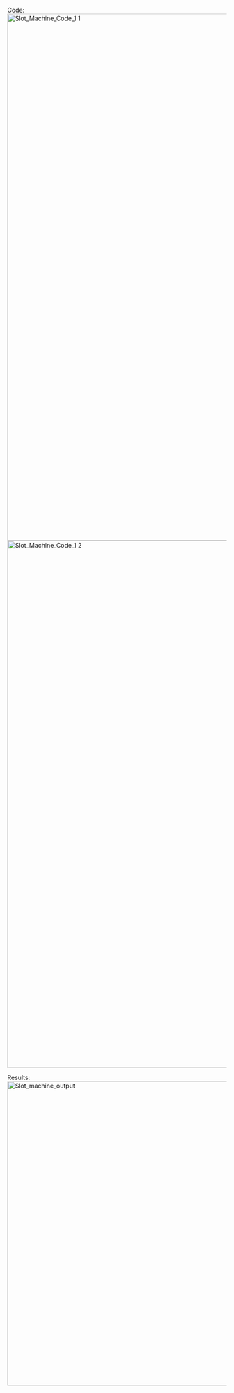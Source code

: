 Code:
<img width="1210" alt="Slot_Machine_Code_1 1" src="https://user-images.githubusercontent.com/72332347/166181667-28584efe-bc1c-4db7-9bec-f3264fc16630.png">
<img width="1210" alt="Slot_Machine_Code_1 2" src="https://user-images.githubusercontent.com/72332347/166181669-a9749c8f-9ddb-443f-9b21-e1f38d885c19.png">

Results:
<img width="699" alt="Slot_machine_output" src="https://user-images.githubusercontent.com/72332347/166181672-e6aca13f-66da-4c98-b791-cffef13a8c6e.png">
